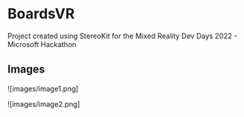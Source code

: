 # BoardsVR
Project created using StereoKit for the Mixed Reality Dev Days 2022 - Microsoft Hackathon

## Images
![images/image1.png]

![images/image2.png]

